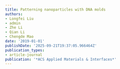 ```yaml
---
title: Patterning nanoparticles with DNA molds
authors:
- Longfei Liu
- admin
- Zhe Li
- Qian Li
- Chengde Mao
date: '2019-01-01'
publishDate: '2025-09-21T19:37:05.966464Z'
publication_types:
- article-journal
publication: '*ACS Applied Materials & Interfaces*'
---
```

